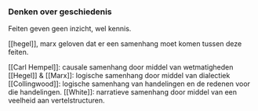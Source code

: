 ### Denken over geschiedenis


Feiten geven geen inzicht, wel kennis.

[[hegel]], marx geloven dat er een samenhang moet komen tussen deze feiten.


[[Carl Hempel]]: causale samenhang door middel van wetmatigheden
[[Hegel]] & [[Marx]]: logische samenhang door middel van dialectiek
[[Collingwood]]: logische samenhang van handelingen en de redenen voor die handelingen.
[[White]]: narratieve samenhang door middel van een veelheid aan vertelstructuren.




